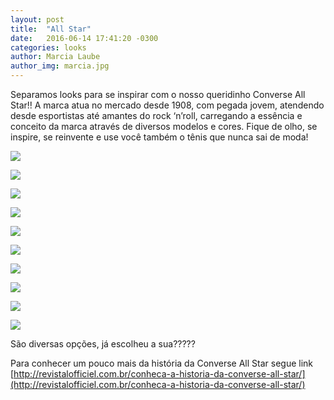```yaml
---
layout: post
title:  "All Star"
date:   2016-06-14 17:41:20 -0300
categories: looks
author: Marcia Laube
author_img: marcia.jpg
---
```


Separamos looks para se inspirar com o nosso queridinho Converse All Star!! A marca atua no mercado desde 1908, com pegada jovem, atendendo desde esportistas até amantes do rock ‘n’roll, carregando a essência e conceito da marca através de diversos modelos e cores. 
Fique de olho, se inspire, se reinvente e use você também o tênis que nunca sai de moda!

![](http://www.alessandrostein.com/blog-fashion-hug/images/posts/j1.png)

![](http://www.alessandrostein.com/blog-fashion-hug/images/posts/j2.png)

![](http://www.alessandrostein.com/blog-fashion-hug/images/posts/j3.png)

![](http://www.alessandrostein.com/blog-fashion-hug/images/posts/j4.png)

![](http://www.alessandrostein.com/blog-fashion-hug/images/posts/j5.png)

![](http://www.alessandrostein.com/blog-fashion-hug/images/posts/j6.png)

![](http://www.alessandrostein.com/blog-fashion-hug/images/posts/j7.png)

![](http://www.alessandrostein.com/blog-fashion-hug/images/posts/j8.png)

![](http://www.alessandrostein.com/blog-fashion-hug/images/posts/j9.png)

![](http://www.alessandrostein.com/blog-fashion-hug/images/posts/j10.png)

São diversas opções, já escolheu a sua?????

Para conhecer um pouco mais da história da Converse All Star segue link
[http://revistalofficiel.com.br/conheca-a-historia-da-converse-all-star/](http://revistalofficiel.com.br/conheca-a-historia-da-converse-all-star/)
